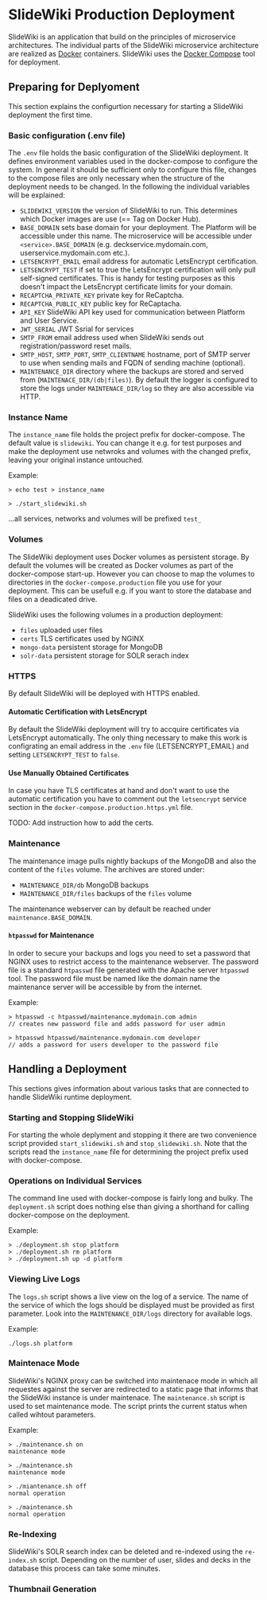 # SlideWiki Production Deployment

SlideWiki is an application that build on the principles of microservice architectures. The individual parts of the SlideWiki microservice architecture are realized as [Docker](https://www.docker.com/) containers. SlideWiki uses the [Docker Compose](https://docs.docker.com/compose/overview/) tool for deployment. 


## Preparing for Deplyoment

This section explains the configurtion necessary for starting a SlideWiki deployment the first time.


### Basic configuration (.env file)

The `.env` file holds the basic configuration of the SlideWiki deployment. It defines environment variables used in the docker-compose to configure the system. In general it should be sufficient only to configure this file, changes to the compose files are only necessary when the structure of the deployment needs to be changed. In the following the individual variables will be explained:

- `SLIDEWIKI_VERSION` the version of SlideWiki to run. This determines which Docker images are use (== Tag on Docker Hub).
- `BASE_DOMAIN` sets base domain for your deployment. The Platform will be accessible under this name. The microservice will be accessible under `<service>.BASE_DOMAIN` (e.g. deckservice.mydomain.com, userservice.mydomain.com etc.).
- `LETSENCRYPT_EMAIL` email address for automatic LetsEncrypt certification. 
- `LETSENCRYPT_TEST` if set to true the LetsEncrypt certification will only pull self-signed certificates. This is handy for testing purposes as this doesn't impact the LetsEncrypt certificate limits for your domain.
- `RECAPTCHA_PRIVATE_KEY` private key for ReCaptcha.
- `RECAPTCHA_PUBLIC_KEY` public key for ReCaptacha.
- `API_KEY` SlideWiki API key used for communication between Platform and User Service.
- `JWT_SERIAL` JWT Ssrial for services
- `SMTP_FROM` email address used when SlideWiki sends out registration/password reset mails.
- `SMTP_HOST`, `SMTP_PORT`, `SMTP_CLIENTNAME` hostname, port of SMTP server to use when sending mails and FQDN of sending machine (optional).
- `MAINTENANCE_DIR` directory where the backups are stored and served from (`MAINTENACE_DIR/(db|files)`). By default the logger is configured to store the logs under `MAINTENACE_DIR/log` so they are also accessible via HTTP.

### Instance Name

The `instance_name` file holds the project prefix for docker-compose. The default value is `slidewiki`. You can change it e.g. for test purposes and make the deployment use netwroks and volumes with the changed prefix, leaving your original instance untouched.

Example:
```
> echo test > instance_name

> ./start_slidewiki.sh

```
...all services, networks and volumes will be prefixed `test_`


### Volumes

The SlideWiki deployment uses Docker volumes as persistent storage. By default the volumes will be created as Docker volumes as part of the docker-compose start-up. However you can choose to map the volumes to directories in the `docker-compose.production` file you use for your deployment. This can be usefull e.g. if you want to store the database and files on a deadicated drive.

SlideWiki uses the following volumes in a production deployment:

- `files` uploaded user files
- `certs` TLS certificates used by NGINX
- `mongo-data` persistent storage for MongoDB
- `solr-data` persistent storage for SOLR serach index


### HTTPS

By default SlideWiki will be deployed with HTTPS enabled.

#### Automatic Certification with LetsEncrypt
By default the SlideWiki deployment will try to accquire certificates via LetsEncrypt automatically. The only thing necessary to make this work is configrating an email address in the `.env` file (LETSENCRYPT_EMAIL) and setting `LETSENCRYPT_TEST` to `false`. 


#### Use Manually Obtained Certificates
In case you have TLS certificates at hand and don't want to use the automatic certification you have to comment out the `letsencrypt` service section in the `docker-compose.production.https.yml` file. 

TODO: Add instruction how to add the certs.


### Maintenance

The maintenance image pulls nightly backups of the MongoDB and also the content of the `files` volume. The archives are stored under:

- `MAINTENANCE_DIR/db` MongoDB backups
- `MAINTENANCE_DIR/files` backups of the `files` volume

The maintenance webserver can by default be reached under `maintenance.BASE_DOMAIN`. 

#### `htpasswd` for Maintenance
In order to secure your backups and logs you need to set a password that NGINX uses to restrict access to the maintenance webserver. The password file is a standard `htpasswd` file generated with the Apache server `htpasswd` tool. The password file must be named like the domain name the maintenance server will be accessible by from the internet.

Example:
```
> htpasswd -c htpasswd/maintenance.mydomain.com admin
// creates new password file and adds password for user admin

> htpasswd htpasswd/maintenance.mydomain.com developer
// adds a password for users developer to the password file
```


## Handling a Deployment

This sections gives information about various tasks that are connected to handle SlideWiki runtime deployment.


### Starting and Stopping SlideWiki

For starting the whole deplyment and stopping it there are two convenience script provided `start_slidewiki.sh` and `stop_slidewiki.sh`. Note that the scripts read the `instance_name` file for determining the project prefix used with docker-compose.

### Operations on Individual Services

The command line used with docker-compose is fairly long and bulky. The `deployment.sh` script does nothing else than giving a shorthand for calling docker-compose on the deployment.

Example:

```
> ./deployment.sh stop platform
> ./deployment.sh rm platform
> ./deployment.sh up -d platform
```

### Viewing Live Logs

The `logs.sh` script shows a live view on the log of a service. The name of the service of which the logs should be displayed must be provided as first parameter. Look into the `MAINTENANCE_DIR/logs` directory for available logs.

Example:
```
./logs.sh platform
```


### Maintenace Mode

SlideWiki's NGINX proxy can be switched into maintenace mode in which all requestes against the server are redirected to a static page that informs that the SlideWiki instance is under maintenace. The `maintenance.sh` script is used to set maintenance mode. The script prints the current status when called wihtout parameters.

Example:
```
> ./maintenance.sh on
maintenance mode

> ./maintenance.sh
maintenance mode

> ./miantenance.sh off
normal operation

> ./maintenance.sh
normal operation
```

### Re-Indexing

SlideWiki's SOLR search index can be deleted and re-indexed using the `re-index.sh` script. Depending on the number of user, slides and decks in the database this process can take some minutes.


### Thumbnail Generation






